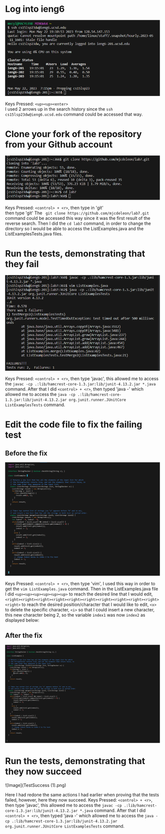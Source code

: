 # Log into ieng6
![Image](LoggingIn.png)   


Keys Pressed: `<up><up><enter>`  
I used 2 arrows up in the search history since the `ssh cs15lsp23dw@ieng6.ucsd.edu` command could be accessed that way.  


# Clone your fork of the repository from your Github account  
![Image](GitCloning7.png)  


Keys Pressed: `<control> + <r>`, then type in 'git'  
then type 'git' The ` git clone https://github.com/mjcdeleon/lab7.git` command could be accessed this way since it was the first result of the reverse search. Then I did the `cd lab7` command, in order to change the directory so I would be able to access the ListExamples.java and the ListExamplesTests.java files.   


# Run the tests, demonstrating that they fail 
![Image](TestFailure.png)  


Keys Pressed: `<control> + <r>`, then type 'javac', this allowed me to access the `javac -cp .:lib/hamcrest-core-1.3.jar:lib/junit-4.13.2.jar *.java` command. After that I did `<control> + <r>`, then typed 'java -' which allowed me to access the `java -cp .:lib/hamcrest-core-1.3.jar:lib/junit-4.13.2.jar org.junit.runner.JUnitCore ListExamplesTests` command.  


# Edit the code file to fix the failing test  
## Before the fix
![Image](BeforeFix.png)  


Keys Pressed: `<control> + <r>`, then type 'vim', I used this way in order to get the `vim ListExamples.java` command. Then in the ListExamples.java file I did `<up><up><up><up><up><up>` to reach the desired line that I would edit, `<right><right><right><right><right><right><right><right><right><right><right>` to reach the desired position/character that I would like to edit, `<x>` to delete the specific character, `<i>` so that I could insert a new character, this new character being 2, so the variable `index1` was now `index2` as displayed below:  


## After the fix
![Image](AfterFix.png)


# Run the tests, demonstrating that they now succeed  
![Image](TestSuccess (1).png)


Here I had redone the same actions I had earlier when proving that the tests failed, however, here they now succeed. 
Keys Pressed: `<control> + <r>`, then type 'javac', this allowed me to access the `javac -cp .:lib/hamcrest-core-1.3.jar:lib/junit-4.13.2.jar *.java` command. After that I did `<control> + <r>`, then typed 'java -' which allowed me to access the `java -cp .:lib/hamcrest-core-1.3.jar:lib/junit-4.13.2.jar org.junit.runner.JUnitCore ListExamplesTests` command.  

